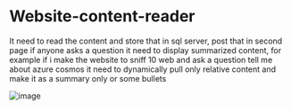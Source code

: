 # Website-content-reader
It need to read the content and store that in sql server, post that in second page if anyone asks a question it need to display summarized content, for example if i make the website to sniff 10 web and  ask a question tell me about azure cosmos it need to dynamically pull only relative content and make it as a summary only or some bullets

![image](https://github.com/OmarAhmed8581/Website-content-reader/assets/53855546/5ebd4eac-9892-41a7-9af6-12010ecd33fd)
